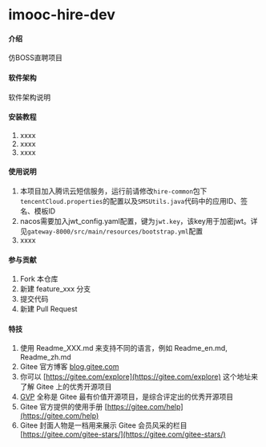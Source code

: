 # imooc-hire-dev

#### 介绍
仿BOSS直聘项目

#### 软件架构
软件架构说明


#### 安装教程

1.  xxxx
2.  xxxx
3.  xxxx

#### 使用说明

1.  本项目加入腾讯云短信服务，运行前请修改`hire-common`包下`tencentCloud.properties`的配置以及`SMSUtils.java`代码中的应用ID、签名、模板ID
2.  nacos需要加入jwt_config.yaml配置，键为`jwt.key`，该key用于加密jwt。详见`gateway-8000/src/main/resources/bootstrap.yml`配置
3.  xxxx

#### 参与贡献

1.  Fork 本仓库
2.  新建 feature_xxx 分支
3.  提交代码
4.  新建 Pull Request

#### 特技

1.  使用 Readme\_XXX.md 来支持不同的语言，例如 Readme\_en.md, Readme\_zh.md
2.  Gitee 官方博客 [blog.gitee.com](https://blog.gitee.com)
3.  你可以 [https://gitee.com/explore](https://gitee.com/explore) 这个地址来了解 Gitee 上的优秀开源项目
4.  [GVP](https://gitee.com/gvp) 全称是 Gitee 最有价值开源项目，是综合评定出的优秀开源项目
5.  Gitee 官方提供的使用手册 [https://gitee.com/help](https://gitee.com/help)
6.  Gitee 封面人物是一档用来展示 Gitee 会员风采的栏目 [https://gitee.com/gitee-stars/](https://gitee.com/gitee-stars/)
